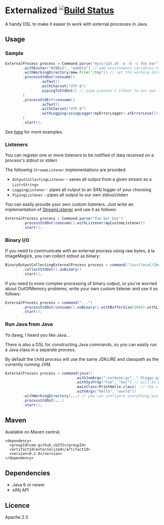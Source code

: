 # Externalized [![Build Status](https://travis-ci.org/cb372/externalized.png?branch=master)](https://travis-ci.org/cb372/externalized)

A handy DSL to make it easier to work with external processes in Java.

## Usage

### Sample

````java
ExternalProcess process = Command.parse("myscript.sh -a -b -c foo bar")
        .withEnvVar("WIBBLE", "wobble") // add environment variables to the process's environment
        .withWorkingDirectory(new File("/tmp")) // set the working directory
        .processStdOut(consume()
                .asText()
                .withCharset("UTF-8")
                .pipingToStdOut() // pipe process's stdout to our own stdout
        )
        .processStdErr(consume()
                .asText()
                .withCharset("UTF-8")
                .withLogging(usingLogger(myErrorLogger).atErrorLevel().withPrefix("Error in script!! - "))
        )
        .start();
````

See [here](src/test/java/com/github/cb372/util/sample/ExternalProcessSample.java) for more examples.

### Listeners

You can register one or more listeners to be notified of data received on a process's stdout or stderr.

The following `StreamListener` implementations are provided:

* `OutputCollectingListener` - saves all output from a given stream as a `List<String>`
* `LoggingListener` - pipes all output to an Slf4j logger of your choosing
* `PipingListener` - pipes all output to our own stdout/stderr

You can easily provide your own custom listeners. Just write an implementation of [StreamListener](src/main/java/com/github/cb372/util/stream/listener/StreamListener.java) and use it as follows:

````java
ExternalProcess process = Command.parse("foo bar baz")
        .processStdOut(consume().withListener(myCustomListener))
        .start();
````

### Binary I/O

If you need to communicate with an external process using raw bytes, à la ImageMagick, you can collect stdout as binary:

````java
BinaryOutputCollectingExternalProcess process = command("/usr/local/ImageMagick/bin/convert")
        .collectStdOut().asBinary()
        .start();
````

If you need to more complex processing of binary output, or you're worried about OutOfMemory problems, write your own custom listener and use it as follows:

````java
ExternalProcess process = command("...")
        .processStdOut(consume().asBinary().withBufferSize(2048).withListener(myCustomListener))
        .start();
````

### Run Java from Java

Yo dawg, I heard you like Java...

There is also a DSL for constructing Java commands, so you can easily run a Java class in a separate process.

By default the child process will use the same JDK/JRE and classpath as the currently running JVM.

````java
ExternalProcess process = command(java()
                                .withJvmArgs("-verbose:gc", "-Xloggc:gc.log", "-Xmx512m")
                                .withSysProp("foo", "bar") // will be passed as -Dfoo=bar
                                .mainClass(PrintHello.class)  // the class to run
                                .withArgs("hello", "world"))
        .withWorkingDirectory(...) // you can configure everything you would with a normal process
        .processStdOut(...)
        .start();
````

## Maven

Available on Maven central.

````
<dependency>
  <groupId>com.github.cb372</groupId>
  <artifactId>externalized</artifactId>
  <version>0.2.0</version>
</dependency>
````

## Dependencies

* Java 6 or newer
* slf4j API

## Licence

Apache 2.0
